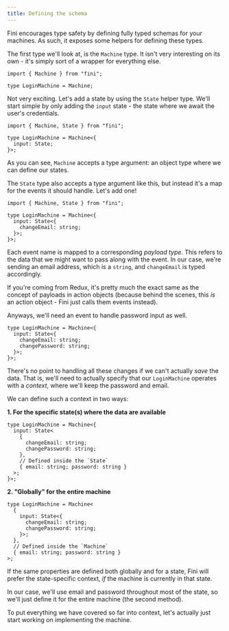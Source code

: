 ```yaml
---
title: Defining the schema
---
```


Fini encourages type safety by defining fully typed schemas for your machines. As such, it exposes some helpers for defining these types.

The first type we'll look at, is the `Machine` type. It isn't very interesting on its own - it's simply sort of a wrapper for everything else.

```tsx
import { Machine } from "fini";

type LoginMachine = Machine;
```

Not very exciting. Let's add a state by using the `State` helper type. We'll start simple by only adding the `input` state - the state where we await the user's credentials.

```tsx
import { Machine, State } from "fini";

type LoginMachine = Machine<{
  input: State;
}>;
```

As you can see, `Machine` accepts a type argument: an object type where we can define our states.

The `State` type also accepts a type argument like this, but instead it's a map for the events it should handle. Let's add one!

```tsx
import { Machine, State } from "fini";

type LoginMachine = Machine<{
  input: State<{
    changeEmail: string;
  }>;
}>;
```

Each event name is mapped to a corresponding _payload type_. This refers to the data that we might want to pass along with the event. In our case, we're sending an email address, which is a `string`, and `changeEmail` is typed accordingly.

If you're coming from Redux, it's pretty much the exact same as the concept of payloads in action objects (because behind the scenes, this _is_ an action object - Fini just calls them events instead).

Anyways, we'll need an event to handle password input as well.

```tsx
type LoginMachine = Machine<{
  input: State<{
    changeEmail: string;
    changePassword: string;
  }>;
}>;
```

There's no point to handling all these changes if we can't actually _save_ the data. That is, we'll need to actually specify that our `LoginMachine` operates with a _context_, where we'll keep the password and email.

We can define such a context in two ways:

**1. For the specific state(s) where the data are available**

```tsx
type LoginMachine = Machine<{
  input: State<
    {
      changeEmail: string;
      changePassword: string;
    },
    // Defined inside the `State`
    { email: string; password: string }
  >;
}>;
```

**2. "Globally" for the entire machine**

```tsx
type LoginMachine = Machine<
  {
    input: State<{
      changeEmail: string;
      changePassword: string;
    }>;
  },
  // Defined inside the `Machine`
  { email: string; password: string }
>;
```

If the same properties are defined both globally and for a state, Fini will prefer the state-specific context, _if_ the machine is currently in that state.

In our case, we'll use email and password throughout most of the state, so we'll just define it for the entire machine (the second method).

To put everything we have covered so far into context, let's actually just start working on implementing the machine.
